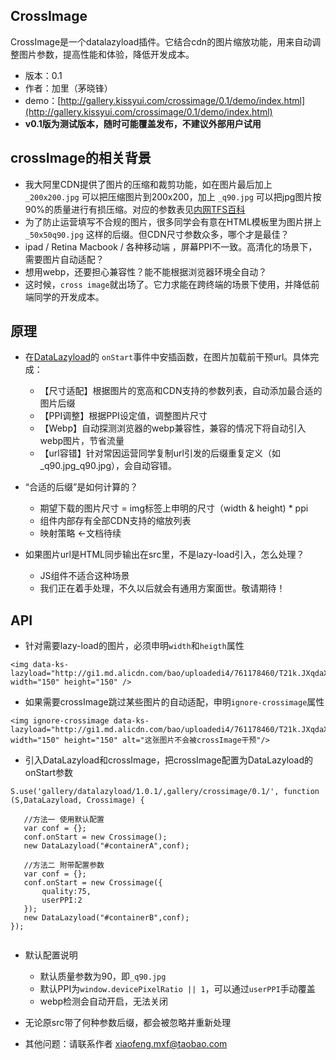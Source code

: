 ## CrossImage

CrossImage是一个datalazyload插件。它结合cdn的图片缩放功能，用来自动调整图片参数，提高性能和体验，降低开发成本。

* 版本：0.1
* 作者：加里（茅晓锋）
* demo：[http://gallery.kissyui.com/crossimage/0.1/demo/index.html](http://gallery.kissyui.com/crossimage/0.1/demo/index.html)
* **v0.1版为测试版本，随时可能覆盖发布，不建议外部用户试用**


## crossImage的相关背景

   * 我大阿里CDN提供了图片的压缩和裁剪功能，如在图片最后加上 ```_200x200.jpg``` 可以把压缩图片到200x200，加上 ```_q90.jpg``` 可以把jpg图片按90%的质量进行有损压缩。对应的参数表见[内网TFS百科](http://baike.corp.taobao.com/index.php/CS_RD/tfs/http_server#.E5.B0.BA.E5.AF.B8.E7.94.B3.E8.AF.B7.E6.B5.81.E7.A8.8B)
   * 为了防止运营填写不合规的图片，很多同学会有意在HTML模板里为图片拼上 ```_50x50q90.jpg``` 这样的后缀。但CDN尺寸参数众多，哪个才是最佳？
   * ipad / Retina Macbook / 各种移动端 ，屏幕PPI不一致。高清化的场景下，需要图片自动适配？
   * 想用webp，还要担心兼容性？能不能根据浏览器环境全自动？
   * 这时候，```cross image```就出场了。它力求能在跨终端的场景下使用，并降低前端同学的开发成本。
   
## 原理

   * 在[DataLazyload](gallery.kissyui.com/datalazyload/1.0.1/guide/index.html)的 ```onStart```事件中安插函数，在图片加载前干预url。具体完成：
     * 【尺寸适配】根据图片的宽高和CDN支持的参数列表，自动添加最合适的图片后缀
     * 【PPI调整】根据PPI设定值，调整图片尺寸
     * 【Webp】自动探测浏览器的webp兼容性，兼容的情况下将自动引入webp图片，节省流量
     * 【url容错】针对常因运营同学复制url引发的后缀重复定义（如 _q90.jpg_q90.jpg），会自动容错。

   * “合适的后缀”是如何计算的？
     * 期望下载的图片尺寸 = img标签上申明的尺寸（width & height) * ppi
     * 组件内部存有全部CDN支持的缩放列表
     * 映射策略 <-文档待续

   * 如果图片url是HTML同步输出在src里，不是lazy-load引入，怎么处理？
     * JS组件不适合这种场景
     * 我们正在着手处理，不久以后就会有通用方案面世。敬请期待！

## API
   * 针对需要lazy-load的图片，必须申明```width```和```heigth```属性
   
   ```
   <img data-ks-lazyload="http://gi1.md.alicdn.com/bao/uploadedi4/761178460/T21k.JXqdaXXXXXXXX_!!761178460.jpg" width="150" height="150" />      
   ```
   * 如果需要crossImage跳过某些图片的自动适配，申明```ignore-crossimage```属性
   
   ```
   <img ignore-crossimage data-ks-lazyload="http://gi1.md.alicdn.com/bao/uploadedi4/761178460/T21k.JXqdaXXXXXXXX_!!761178460.jpg" width="150" height="150" alt="这张图片不会被crossImage干预"/>      
   ```

   * 引入DataLazyload和crossImage，把crossImage配置为DataLazyload的onStart参数
   
    
   ```
   S.use('gallery/datalazyload/1.0.1/,gallery/crossimage/0.1/', function (S,DataLazyload, Crossimage) {

      //方法一 使用默认配置
      var conf = {};
      conf.onStart = new Crossimage();
      new DataLazyload("#containerA",conf);

      //方法二 附带配置参数
      var conf = {};
      conf.onStart = new Crossimage({
          quality:75,
          userPPI:2
      });
      new DataLazyload("#containerB",conf);
   });
    
   ```

   * 默认配置说明
     * 默认质量参数为90，即```_q90.jpg```
     * 默认PPI为```window.devicePixelRatio || 1```，可以通过```userPPI```手动覆盖
     * webp检测会自动开启，无法关闭

   * 无论原src带了何种参数后缀，都会被忽略并重新处理

   * 其他问题：请联系作者 xiaofeng.mxf@taobao.com
